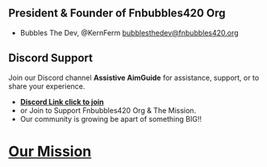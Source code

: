## President & Founder of Fnbubbles420 Org
- Bubbles The Dev, @KernFerm
[bubblesthedev@fnbubbles420.org](bubblesthedev@fnbubbles420.org)

## Discord Support
Join our Discord channel **Assistive AimGuide** for assistance, support, or to share your experience.  

- **[Discord Link click to join](https://discord.gg/FxJd3PxXbc)**
- or Join to Support Fnbubbles420 Org & The Mission.
- Our community is growing be apart of something BIG!!

# [Our Mission](https://www.fnbubbles420.org/ourmission)
